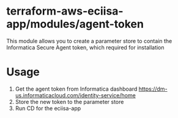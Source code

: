 # terraform-aws-eciisa-app/modules/agent-token

This module allows you to create a parameter store to contain the Informatica Secure Agent token, which required for installation


# Usage

1. Get the agent token from Informatica dashboard https://dm-us.informaticacloud.com/identity-service/home
2. Store the new token to the parameter store
3. Run CD for the eciisa-app
